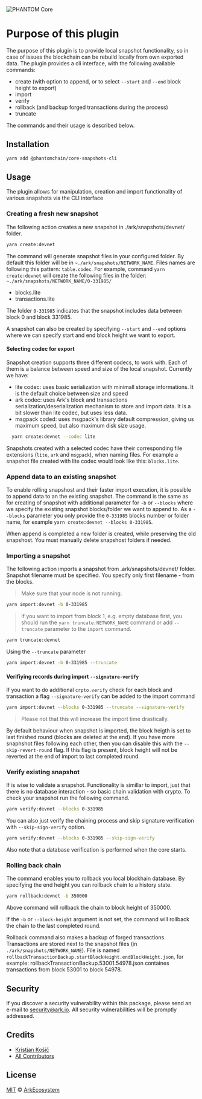 ![PHANTOM Core](https://i.imgur.com/1aP6F2o.png)

# Purpose of this plugin

The purpose of this plugin is to provide local snapshot functionality, so in case of issues the blockchain can be rebuild locally from own exported data.
The plugin provides a cli interface, with the following available commands:

- create (with option to append, or to select `--start` and `--end` block height to export)
- import
- verify
- rollback (and backup forged transactions during the process)
- truncate

The commands and their usage is described below.

## Installation

```bash
yarn add @phantomchain/core-snapshots-cli
```

## Usage

The plugin allows for manipulation, creation and import functionality of various snapshots via the CLI interface

### Creating a fresh new snapshot

The following action creates a new snapshot in ./ark/snapshots/devnet/ folder.

```bash
yarn create:devnet
```

The command will generate snapshot files in your configured folder. By default this folder will be in `~./ark/snapshots/NETWORK_NAME`.
Files names are following this pattern: `table.codec`. For example, command `yarn create:devnet` will create the following files in the folder:
`~./ark/snapshots/NETWORK_NAME/0-331985/`

- blocks.lite
- transactions.lite

The folder `0-331985` indicates that the snapshot includes data between block 0 and block 331985.

A snapshot can also be created by specifying `--start` and `--end` options where we can specify start and end block height we want to export.

#### Selecting codec for export

Snapshot creation supports three different codecs, to work with. Each of them is a balance between speed and size of the local snapshot. Currently we have:

- lite codec: uses basic serialization with minimall storage informations. It is the default choice between size and speed
- ark codec: uses Ark's block and transactions serialization/deserialization mechanism to store and import data. It is a bit slower than lite codec, but uses less data.
- msgpack coded: uses msgpack's library default compression, giving us maximum speed, but also maximum disk size usage.

```bash
  yarn create:devnet --codec lite
```

Snapshots created with a selected codec have their corresponding file extensions (`lite`, `ark` and `msgpack`), when naming files. For example a snapshot file created with lite codec would look like this: `blocks.lite`.

### Append data to an existing snapshot

To enable rolling snapshost and their faster import execution, it is possible to append data to an the existing snapshot.
The command is the same as for creating of snapshot with additional parameter for `-b` or `--blocks` where we specify the existing snapshot blocks/folder we want to append to.
As a `--blocks` parameter you only provide the `0-331985` blocks number or folder name, for example `yarn create:devnet --blocks 0-331985`.

When append is completed a new folder is created, while preserving the old snapshost. You must manually delete snapshost folders if needed.

### Importing a snapshot

The following action imports a snapshot from .ark/snapshots/devnet/ folder. Snapshot filename must be specified. You specify only first filename - from the blocks.

> Make sure that your node is not running.

```bash
yarn import:devnet -b 0-331985
```

> If you want to import from block 1, e.g. empty database first, you should run the `yarn truncate:NETWORK_NAME` command or add `--truncate` parameter to the `import` command.

```bash
yarn truncate:devnet
```

Using the `--truncate` parameter

```bash
yarn import:devnet -b 0-331985 --truncate
```

#### Verifiying records during import `--signature-verify`

If you want to do additional `crpto.verify` check for each block and transaction a flag `--signature-verify` can be added to the import command

```bash
yarn import:devnet --blocks 0-331985 --truncate --signature-verify
```

> Please not that this will increase the import time drastically.

By default behaviour when snapshot is imported, the block heigth is set to last finished round (blocks are deleted at the end). If you have more snaphshot files following each other, then you can disable this with the `--skip-revert-round` flag. If this flag is present, block height will not be reverted at the end of import to last completed round.

### Verify existing snapshot

If is wise to validate a snapshot. Functionality is simillar to import, just that there is no database interaction - so basic chain validation with crypto. To check your snapshot run the following command.

```bash
yarn verify:devnet --blocks 0-331985
```

You can also just verify the chaining process and skip signature verification with `--skip-sign-verify` option.

```bash
yarn verify:devnet --blocks 0-331985 --skip-sign-verify
```

Also note that a database verification is performed when the core starts.

### Rolling back chain

The command enables you to rollback you local blockhain database. By specifying the end height you can rollback chain to a history state.

```bash
yarn rollback:devnet -b 350000
```

Above command will rollback the chain to block height of 350000.

If the `-b` or `--block-height` argument is not set, the command will rollback the chain to the last completed round.

Rollback command also makes a backup of forged transactions. Transactions are stored next to the snapshot files (in `./ark/snapshots/NETWORK_NAME`). File is named `rollbackTransactionBackup.startBlockHeight.endBlockHeight.json`, for example: rollbackTransactionBackup.53001.54978.json containes transactions from block 53001 to block 54978.

## Security

If you discover a security vulnerability within this package, please send an e-mail to security@ark.io. All security vulnerabilities will be promptly addressed.

## Credits

- [Kristjan Košič](https://github.com/kristjank)
- [All Contributors](../../../../contributors)

## License

[MIT](LICENSE) © [ArkEcosystem](https://ark.io)
